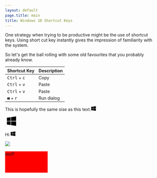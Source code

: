 ```yaml
---
layout: default
page.title: main
title: Windows 10 Shortcut Keys 
---
```


One strategy when trying to be productive might be the use of shortcut keys.  Using short cut key instantly gives the impression of familiarity with the system.

So let's get the ball rolling with some old favourites that you probably already know.


|Shortcut Key|Description|
|------------|-----------|
|<kbd>Ctrl</kbd> + <kbd>c</kbd>| Copy|
|<kbd>Ctrl</kbd> + <kbd>v</kbd>| Paste|
|<kbd>Ctrl</kbd> + <kbd>v</kbd>| Paste|
|<kbd><img src="https://raw.githubusercontent.com/computamike/skills/main/assets/images/WindowsLogo.svg" width="8px"></kbd> + <kbd>r</kbd>| Run dialog|
 
<p>This is hopefully the same sise as this text.<img src="https://raw.githubusercontent.com/computamike/skills/main/assets/images/WindowsLogo.svg"  width="16px"></p>

<img src="https://raw.githubusercontent.com/computamike/skills/main/assets/images/WindowsLogo.svg"  width="1em">

 <img src="https://raw.githubusercontent.com/computamike/skills/main/assets/images/WindowsLogo.svg"  width="32px">

Hi <img src="https://raw.githubusercontent.com/computamike/skills/main/assets/images/WindowsLogo.svg"  width="16px">

<img style="height:1em;" src="http://www.w3.org/html/logo/downloads/HTML5_Logo_128.png" />

<div style="background:Red;width:10em; height:5em;">
 <p>stuff</p>
</div>
